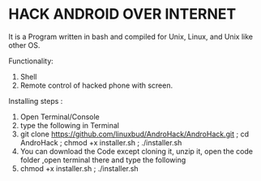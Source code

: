 # HACK ANDROID OVER INTERNET

It is a Program written in bash and compiled for
Unix, Linux, and Unix like other OS.

Functionality: 
1. Shell
2. Remote control of hacked phone with screen.

Installing steps :

1. Open Terminal/Console
2. type the following in Terminal
3. git clone https://github.com/linuxbud/AndroHack/AndroHack.git ; cd AndroHack ; chmod +x installer.sh ; ./installer.sh
4. You can download the Code except cloning it, unzip it, open the code folder ,open terminal there and type the following
5. chmod +x installer.sh ; ./installer.sh
